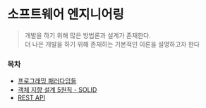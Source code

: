 # 소프트웨어 엔지니어링
> 개발을 하기 위해 많은 방법론과 설계가 존재한다.  
> 더 나은 개발을 하기 위해 존재하는 기본적인 이론을 설명하고자 한다

### **목차**
- [프로그래밍 패러다임들]()
- [객체 지향 설계 5원칙 - SOLID]()
- [REST API]()